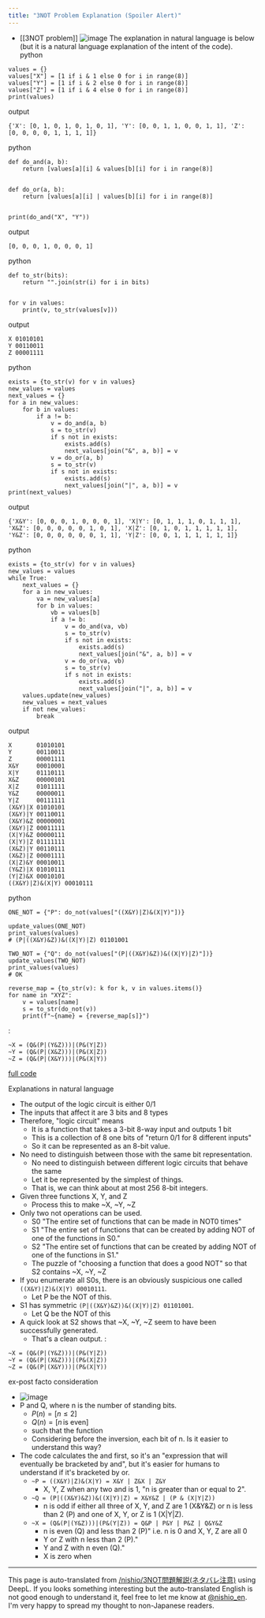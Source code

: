 ```yaml
---
title: "3NOT Problem Explanation (Spoiler Alert)"
---
```


- [[3NOT problem]]
![image](https://gyazo.com/10e6d74d0b066e4206ddb5c12faaaabc/thumb/1000)
The explanation in natural language is below (but it is a natural language explanation of the intent of the code).
python

```
values = {}
values["X"] = [1 if i & 1 else 0 for i in range(8)]
values["Y"] = [1 if i & 2 else 0 for i in range(8)]
values["Z"] = [1 if i & 4 else 0 for i in range(8)]
print(values)
```

output

```
{'X': [0, 1, 0, 1, 0, 1, 0, 1], 'Y': [0, 0, 1, 1, 0, 0, 1, 1], 'Z': [0, 0, 0, 0, 1, 1, 1, 1]}
```


python

```
def do_and(a, b):
    return [values[a][i] & values[b][i] for i in range(8)]


def do_or(a, b):
    return [values[a][i] | values[b][i] for i in range(8)]


print(do_and("X", "Y"))
```

output

```
[0, 0, 0, 1, 0, 0, 0, 1]
```


python

```
def to_str(bits):
    return "".join(str(i) for i in bits)


for v in values:
    print(v, to_str(values[v]))
```

output

```
X 01010101
Y 00110011
Z 00001111
```


python

```
exists = {to_str(v) for v in values}
new_values = values
next_values = {}
for a in new_values:
    for b in values:
        if a != b:
            v = do_and(a, b)
            s = to_str(v)
            if s not in exists:
                exists.add(s)
                next_values[join("&", a, b)] = v
            v = do_or(a, b)
            s = to_str(v)
            if s not in exists:
                exists.add(s)
                next_values[join("|", a, b)] = v
print(next_values)
```

output

```
{'X&Y': [0, 0, 0, 1, 0, 0, 0, 1], 'X|Y': [0, 1, 1, 1, 0, 1, 1, 1], 'X&Z': [0, 0, 0, 0, 0, 1, 0, 1], 'X|Z': [0, 1, 0, 1, 1, 1, 1, 1], 'Y&Z': [0, 0, 0, 0, 0, 0, 1, 1], 'Y|Z': [0, 0, 1, 1, 1, 1, 1, 1]}
```


python

```
exists = {to_str(v) for v in values}
new_values = values
while True:
    next_values = {}
    for a in new_values:
        va = new_values[a]
        for b in values:
            vb = values[b]
            if a != b:
                v = do_and(va, vb)
                s = to_str(v)
                if s not in exists:
                    exists.add(s)
                    next_values[join("&", a, b)] = v
                v = do_or(va, vb)
                s = to_str(v)
                if s not in exists:
                    exists.add(s)
                    next_values[join("|", a, b)] = v
    values.update(new_values)
    new_values = next_values
    if not new_values:
        break
```

output

```
X       01010101
Y       00110011
Z       00001111
X&Y     00010001
X|Y     01110111
X&Z     00000101
X|Z     01011111
Y&Z     00000011
Y|Z     00111111
(X&Y)|X 01010101
(X&Y)|Y 00110011
(X&Y)&Z 00000001
(X&Y)|Z 00011111
(X|Y)&Z 00000111
(X|Y)|Z 01111111
(X&Z)|Y 00110111
(X&Z)|Z 00001111
(X|Z)&Y 00010011
(Y&Z)|X 01010111
(Y|Z)&X 00010101
((X&Y)|Z)&(X|Y) 00010111
```


python

```
ONE_NOT = {"P": do_not(values["((X&Y)|Z)&(X|Y)"])}

update_values(ONE_NOT)
print_values(values)
# (P|((X&Y)&Z))&((X|Y)|Z) 01101001

TWO_NOT = {"Q": do_not(values["(P|((X&Y)&Z))&((X|Y)|Z)"])}
update_values(TWO_NOT)
print_values(values)
# OK

reverse_map = {to_str(v): k for k, v in values.items()}
for name in "XYZ":
    v = values[name]
    s = to_str(do_not(v))
    print(f"~{name} = {reverse_map[s]}")
```

:

```
~X = (Q&(P|(Y&Z)))|(P&(Y|Z))
~Y = (Q&(P|(X&Z)))|(P&(X|Z))
~Z = (Q&(P|(X&Y)))|(P&(X|Y))
```


[full code](https://gist.github.com/nishio/3a76e573c53289049fa985777ef2cc24)

Explanations in natural language
- The output of the logic circuit is either 0/1
- The inputs that affect it are 3 bits and 8 types
- Therefore, "logic circuit" means
    - It is a function that takes a 3-bit 8-way input and outputs 1 bit
    - This is a collection of 8 one bits of "return 0/1 for 8 different inputs"
    - So it can be represented as an 8-bit value.
- No need to distinguish between those with the same bit representation.
    - No need to distinguish between different logic circuits that behave the same
    - Let it be represented by the simplest of things.
    - That is, we can think about at most 256 8-bit integers.
- Given three functions X, Y, and Z
    - Process this to make ~X, ~Y, ~Z
- Only two not operations can be used.
    - S0 "The entire set of functions that can be made in NOT0 times"
    - S1 "The entire set of functions that can be created by adding NOT of one of the functions in S0."
    - S2 "The entire set of functions that can be created by adding NOT of one of the functions in S1."
    - The puzzle of "choosing a function that does a good NOT" so that S2 contains ~X, ~Y, ~Z
- If you enumerate all S0s, there is an obviously suspicious one called `((X&Y)|Z)&(X|Y) 00010111`.
    - Let P be the NOT of this.
- S1 has symmetric `(P|((X&Y)&Z))&((X|Y)|Z) 01101001`.
    - Let Q be the NOT of this
- A quick look at S2 shows that ~X, ~Y, ~Z seem to have been successfully generated.
    - That's a clean output.
:

```
~X = (Q&(P|(Y&Z)))|(P&(Y|Z))
~Y = (Q&(P|(X&Z)))|(P&(X|Z))
~Z = (Q&(P|(X&Y)))|(P&(X|Y))
```


ex-post facto consideration
- ![image](https://gyazo.com/2743b94757a8faacfddec898a3144287/thumb/1000)
- P and Q, where n is the number of standing bits.
    - $P(n) = [n \le 2]$
    - $Q(n) = [n {\,\text{is even}}]$
    - such that the function
    - Considering before the inversion, each bit of n. Is it easier to understand this way?
- The code calculates the and first, so it's an "expression that will eventually be bracketed by and", but it's easier for humans to understand if it's bracketed by or.
    - `~P = ((X&Y)|Z)&(X|Y) = X&Y | Z&X | Z&Y`
        - X, Y, Z when any two and is 1, "n is greater than or equal to 2".
    - `~Q = (P|((X&Y)&Z))&((X|Y)|Z) = X&Y&Z | (P & (X|Y|Z))`
        - n is odd if either all three of X, Y, and Z are 1 (X&Y&Z) or n is less than 2 (P) and one of X, Y, or Z is 1 (X|Y|Z).
    - `~X = (Q&(P|(Y&Z)))|(P&(Y|Z)) = Q&P | P&Y | P&Z | Q&Y&Z`
        - n is even (Q) and less than 2 (P)" i.e. n is 0 and X, Y, Z are all 0
        - Y or Z with n less than 2 (P)."
        - Y and Z with n even (Q)."
        - X is zero when

---
This page is auto-translated from [/nishio/3NOT問題解説(ネタバレ注意)](https://scrapbox.io/nishio/3NOT問題解説(ネタバレ注意)) using DeepL. If you looks something interesting but the auto-translated English is not good enough to understand it, feel free to let me know at [@nishio_en](https://twitter.com/nishio_en). I'm very happy to spread my thought to non-Japanese readers.
